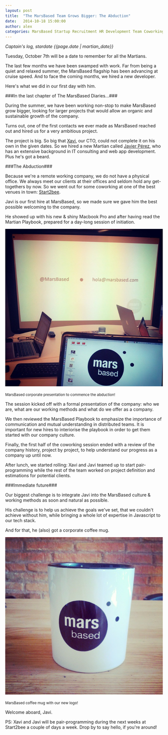 ```yaml
---
layout: post
title:  "The MarsBased Team Grows Bigger: The Abduction"
date:   2014-10-18 15:00:00
author: alex
categories: MarsBased Startup Recruitment HR Development Team Coworking Entrepreneurship Barcelona Ruby Rails Javascript
---
```


*Captain's log, stardate {{page.date | martian_date}}*

Tuesday, October 7th will be a date to remember for all the Martians.

The last few months we have been swamped with work. Far from being a quiet and relaxed summer, the MarsBased flagship has been advancing at cruise speed. And to face the coming months, we hired a new developer.

Here's what we did in our first day with him.

<!--more-->

###In the last chapter of The MarsBased Diaries...###

During the summer, we have been working non-stop to make MarsBased grow bigger, looking for larger projects that would allow an organic and sustainable growth of the company.

Turns out, one of the first contacts we ever made as MarsBased reached out and hired us for a very ambitious project.

The project is big. So big that <a href="http://twitter.com/xavier_redo" target="_blank" title="Xavier Redó Twitter handle">Xavi</a>, our CTO, could not complete it on his own in the given dates. So we hired a new Martian called <a href="http://www.twitter.com/_iamjavi_" target="_blank" title="Javi's Twitter handle">Javier Pérez</a>, who has an extensive background in IT consulting and web app development. Plus he's got a beard.

###The Abduction###

Because we're a remote working company, we do not have a physical office. We always meet our clients at their offices and seldom hold any get-togethers by now. So we went out for some coworking at one of the best venues in town: <a href="http://www.start2bee.com/" target="_blank" title="Start2bee coworking space">Start2bee</a>.

Javi is our first hire at MarsBased, so we made sure we gave him the best possible welcoming to the company.

He showed up with his new & shiny Macbook Pro and after having read the Martian Playbook, prepared for a day-long session of initiation.

<img src="/images/blog/post13a.jpg" alt="MarsBased abduction" title="MarsBased abduction" class="img-center img-rounded img-responsive" />
<p class="text-center img-footer"><small>MarsBased corporate presentation to commence the abduction!</small></p>

The session kicked off with a formal presentation of the company: who we are, what are our working methods and what do we offer as a company.

We then reviewed the MarsBased Playbook to emphasize the importance of communication and mutual understanding in distributed teams. It is important for new hires to interiorise the playbook in order to get them started with our company culture.

Finally, the first half of the coworking session ended with a review of the company history, project by project, to help understand our progress as a company up until now.

After lunch, we started rolling: Xavi and Javi teamed up to start pair-programming while the rest of the team worked on project definition and estimations for potential clients.


###Immediate future###

Our biggest challenge is to integrate Javi into the MarsBased culture & working methods as soon and natural as possible.

His challenge is to help us achieve the goals we've set, that we couldn't achieve without him, while bringing a whole lot of expertise in Javascript to our tech stack.

And for that, he (also) got a corporate coffee mug.

<img src="/images/blog/post13c.jpg" alt="MarsBased coffee mug" title="MarsBased coffee mug" class="img-center img-rounded img-responsive" />
<p class="text-center img-footer"><small>MarsBased coffee mug with our new logo!</small></p>

Welcome aboard, Javi.

PS: Xavi and Javi will be pair-programming during the next weeks at Start2bee a couple of days a week. Drop by to say hello, if you're around!
